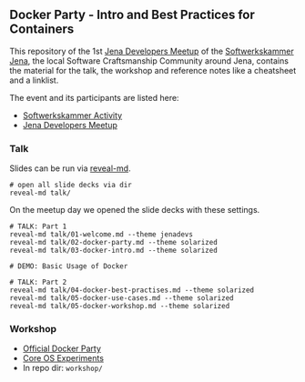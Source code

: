 ## Docker Party - Intro and Best Practices for Containers

This repository of the 1st [Jena Developers Meetup](www.meetup.com/jenadevs) of the [Softwerkskammer Jena](https://www.softwerkskammer.org/groups/jena), the local Software Craftsmanship Community around Jena, contains the material for the talk, the workshop and reference notes like a cheatsheet and a linklist.

The event and its participants are listed here:

* [Softwerkskammer Activity](https://www.softwerkskammer.org/activities/jenadevs-001)
* [Jena Developers Meetup](http://www.meetup.com/jenadevs/events/229510357)

### Talk

Slides can be run via [reveal-md](https://github.com/webpro/reveal-md).

```
# open all slide decks via dir
reveal-md talk/
````

On the meetup day we opened the slide decks with these settings.

```
# TALK: Part 1
reveal-md talk/01-welcome.md --theme jenadevs
reveal-md talk/02-docker-party.md --theme solarized
reveal-md talk/03-docker-intro.md --theme solarized

# DEMO: Basic Usage of Docker

# TALK: Part 2
reveal-md talk/04-docker-best-practises.md --theme solarized
reveal-md talk/05-docker-use-cases.md --theme solarized
reveal-md talk/05-docker-workshop.md --theme solarized
```

### Workshop

* [Official Docker Party](https://github.com/docker/docker-birthday-3)
* [Core OS Experiments](https://github.com/jenadevs/coreos-vagrant)
* In repo dir: `workshop/`

